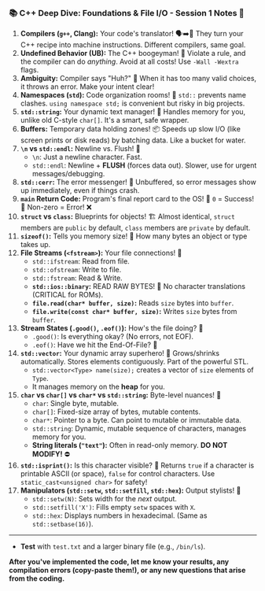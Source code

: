 ### 📚 C++ Deep Dive: Foundations & File I/O - Session 1 Notes 🚀

1.  **Compilers (`g++`, Clang):** Your code's translator! 🗣️➡️🤖 They turn your C++ recipe into machine instructions. Different compilers, same goal.
2.  **Undefined Behavior (UB):** The C++ boogeyman! 👻 Violate a rule, and the compiler can do *anything*. Avoid at all costs! Use `-Wall -Wextra` flags.
3.  **Ambiguity:** Compiler says "Huh?" 🤔 When it has too many valid choices, it throws an error. Make your intent clear!
4.  **Namespaces (`std`):** Code organization rooms! 🏡 `std::` prevents name clashes. `using namespace std;` is convenient but risky in big projects.
5.  **`std::string`:** Your dynamic text manager! 📝 Handles memory for you, unlike old C-style `char[]`. It's a smart, safe wrapper.
6.  **Buffers:** Temporary data holding zones! 📦 Speeds up slow I/O (like screen prints or disk reads) by batching data. Like a bucket for water.
7.  **`\n` vs `std::endl`:** Newline vs. Flush! 💨
    * `\n`: Just a newline character. Fast.
    * `std::endl`: Newline + **FLUSH** (forces data out). Slower, use for urgent messages/debugging.
8.  **`std::cerr`:** The error messenger! 🚨 Unbuffered, so error messages show up immediately, even if things crash.
9.  **`main` Return Code:** Program's final report card to the OS! 📜 `0` = Success! 🎉 Non-zero = Error! ❌
10. **`struct` vs `class`:** Blueprints for objects! 🏗️ Almost identical, `struct` members are `public` by default, `class` members are `private` by default.
11. **`sizeof()`:** Tells you memory size! 📏 How many bytes an object or type takes up.
12. **File Streams (`<fstream>`):** Your file connections! 🔗
    * `std::ifstream`: Read from file.
    * `std::ofstream`: Write to file.
    * `std::fstream`: Read & Write.
    * **`std::ios::binary`:** READ RAW BYTES! 💾 No character translations (CRITICAL for ROMs).
    * **`file.read(char* buffer, size)`:** Reads `size` bytes into `buffer`.
    * **`file.write(const char* buffer, size)`:** Writes `size` bytes from `buffer`.
13. **Stream States (`.good()`, `.eof()`):** How's the file doing? 🤔
    * `.good()`: Is everything okay? (No errors, not EOF).
    * `.eof()`: Have we hit the End-Of-File? 🏁
14. **`std::vector`:** Your dynamic array superhero! 💪 Grows/shrinks automatically. Stores elements contiguously. Part of the powerful STL.
    * `std::vector<Type> name(size);` creates a vector of `size` elements of `Type`.
    * It manages memory on the **heap** for you.
15. **`char` vs `char[]` vs `char*` vs `std::string`:** Byte-level nuances! 🧐
    * `char`: Single byte, mutable.
    * `char[]`: Fixed-size array of bytes, mutable contents.
    * `char*`: Pointer to a byte. Can point to mutable or immutable data.
    * `std::string`: Dynamic, mutable sequence of characters, manages memory for you.
    * **String literals (`"text"`):** Often in read-only memory. **DO NOT MODIFY!** ⛔
16. **`std::isprint()`:** Is this character visible? 👀 Returns `true` if a character is printable ASCII (or space), `false` for control characters. Use `static_cast<unsigned char>` for safety!
17. **Manipulators (`std::setw`, `std::setfill`, `std::hex`):** Output stylists! 💅
    * `std::setw(N)`: Sets width for the *next* output.
    * `std::setfill('X')`: Fills empty `setw` spaces with `X`.
    * `std::hex`: Displays numbers in hexadecimal. (Same as `std::setbase(16)`).

---
* **Test** with `test.txt` and a larger binary file (e.g., `/bin/ls`).

**After you've implemented the code, let me know your results, any compilation errors (copy-paste them!), or any new questions that arise from the coding.**

